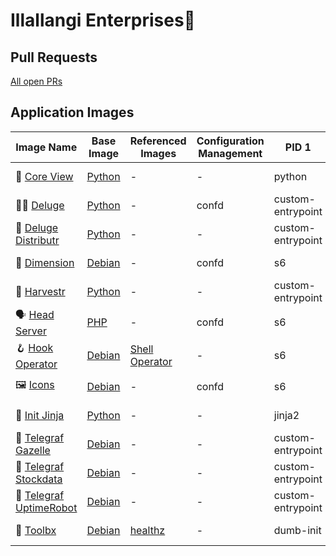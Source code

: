 # Illallangi Enterprises👋

## Pull Requests

[All open PRs](https://github.com/pulls?q=is%3Aopen+is%3Apr+org%3Aillallangi)

## Application Images

| Image Name | Base Image | Referenced Images | Configuration Management | PID 1 | Build
|------------|------------|-------------------|--------------------------|-------| ------
| 🔭 [Core View](https://github.com/illallangi/coreview) | [Python](https://hub.docker.com/r/_/python) | - | - | python | ![test workflow](https://github.com/illallangi/coreview/actions/workflows/test.yaml/badge.svg) |
| 🏴‍☠️ [Deluge](https://github.com/illallangi/deluge) | [Python](https://hub.docker.com/r/_/python) | - | confd | custom-entrypoint | ![test workflow](https://github.com/illallangi/deluge/actions/workflows/test.yaml/badge.svg) |
| 🚚 [Deluge Distributr](https://github.com/illallangi/deluge-distributr) | [Python](https://hub.docker.com/r/_/python) | - | - | custom-entrypoint | ![test workflow](https://github.com/illallangi/deluge-distributr/actions/workflows/test.yaml/badge.svg) |
| 🏡 [Dimension](https://github.com/illallangi/dimension) | [Debian](https://hub.docker.com/_/debian) | - | confd | s6 | ![test workflow](https://github.com/illallangi/dimension/actions/workflows/test.yaml/badge.svg) |
| 🚜 [Harvestr](https://github.com/illallangi/harvestr) | [Python](https://hub.docker.com/r/_/python) | - | - | custom-entrypoint | ![test workflow](https://github.com/illallangi/harvestr/actions/workflows/test.yaml/badge.svg) |
| 🗣️ [Head Server](https://github.com/illallangi/head-server) | [PHP](https://hub.docker.com/r/_/php) | - | confd | s6 | ![test workflow](https://github.com/illallangi/head-server/actions/workflows/test.yaml/badge.svg) |
| 🪝 [Hook Operator](https://github.com/illallangi/hook-operator) | [Debian](https://hub.docker.com/_/debian) | [Shell Operator](https://github.com/flant/shell-operator) | - | s6 | ![test workflow](https://github.com/illallangi/hook-operator/actions/workflows/test.yaml/badge.svg) |
| 🖼️ [Icons](https://github.com/illallangi/icons) | [Debian](https://hub.docker.com/_/debian) | - | confd | s6 | ![test workflow](https://github.com/illallangi/icons/actions/workflows/test.yaml/badge.svg) |
| 🥷 [Init Jinja](https://github.com/illallangi/init-jinja) | [Python](https://hub.docker.com/r/_/python) | - | - | jinja2 | ![test workflow](https://github.com/illallangi/init-jinja/actions/workflows/test.yaml/badge.svg) |
| 🦒 [Telegraf Gazelle](https://github.com/illallangi/telegraf-gazelle) | [Debian](https://hub.docker.com/_/debian) | - | - | custom-entrypoint | ![test workflow](https://github.com/illallangi/telegraf-gazelle/actions/workflows/test.yaml/badge.svg) |
| 🧦 [Telegraf Stockdata](https://github.com/illallangi/telegraf-stockdata) | [Debian](https://hub.docker.com/_/debian) | - | - | custom-entrypoint | ![test workflow](https://github.com/illallangi/telegraf-stockdata/actions/workflows/test.yaml/badge.svg) |
| 🤖 [Telegraf UptimeRobot](https://github.com/illallangi/telegraf-uptimerobot) | [Debian](https://hub.docker.com/_/debian) | - | - | custom-entrypoint | ![test workflow](https://github.com/illallangi/telegraf-uptimerobot/actions/workflows/test.yaml/badge.svg) |
| 🧰 [Toolbx](https://github.com/illallangi/toolbx) | [Debian](https://hub.docker.com/_/debian) | [healthz](https://github.com/binkhq/healthz) | - | dumb-init | ![test workflow](https://github.com/illallangi/toolbx/actions/workflows/test.yaml/badge.svg) |
